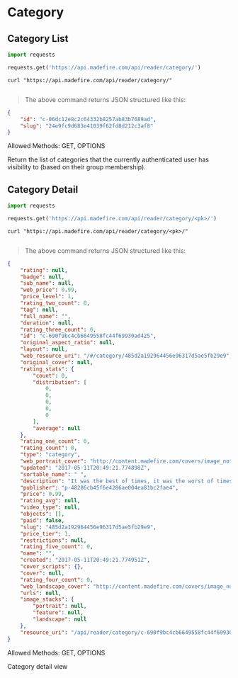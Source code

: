 # Category

## Category List

```python
import requests

requests.get('https://api.madefire.com/api/reader/category/')
```

```shell
curl "https://api.madefire.com/api/reader/category/"
```

```javascript
```

> The above command returns JSON structured like this:

```json
{
    "id": "c-06dc12e8c2c64332b8257ab83b7689ad",
    "slug": "24e9fc9d683e41039f62fd8d212c3af8"
}
```

Allowed Methods: GET, OPTIONS

Return the list of categories that the currently authenticated
user has visibility to (based on their group membership).
## Category Detail

```python
import requests

requests.get('https://api.madefire.com/api/reader/category/<pk>/')
```

```shell
curl "https://api.madefire.com/api/reader/category/<pk>/"
```

```javascript
```

> The above command returns JSON structured like this:

```json
{
    "rating": null,
    "badge": null,
    "sub_name": null,
    "web_price": 0.99,
    "price_level": 1,
    "rating_two_count": 0,
    "tag": null,
    "full_name": "",
    "duration": null,
    "rating_three_count": 0,
    "id": "c-690f9bc4cb6649558fc44f69930ad425",
    "original_aspect_ratio": null,
    "layout": null,
    "web_resource_uri": "/#/category/485d2a192964456e96317d5ae5fb29e9",
    "original_cover": null,
    "rating_stats": {
        "count": 0,
        "distribution": [
            0,
            0,
            0,
            0,
            0
        ],
        "average": null
    },
    "rating_one_count": 0,
    "rating_count": 0,
    "type": "category",
    "web_portrait_cover": "http://content.madefire.com/covers/image_not_found-180x240.jpg",
    "updated": "2017-05-11T20:49:21.774898Z",
    "sortable_name": " ",
    "description": "It was the best of times, it was the worst of times...",
    "publisher": "p-48286cb45f6e4286ae004ea81bc2fae4",
    "price": 0.99,
    "rating_avg": null,
    "video_type": null,
    "objects": [],
    "paid": false,
    "slug": "485d2a192964456e96317d5ae5fb29e9",
    "price_tier": 1,
    "restrictions": null,
    "rating_five_count": 0,
    "name": "",
    "created": "2017-05-11T20:49:21.774951Z",
    "cover_scripts": {},
    "cover": null,
    "rating_four_count": 0,
    "web_landscape_cover": "http://content.madefire.com/covers/image_not_found-180x240.jpg",
    "urls": null,
    "image_stacks": {
        "portrait": null,
        "feature": null,
        "landscape": null
    },
    "resource_uri": "/api/reader/category/c-690f9bc4cb6649558fc44f69930ad425/"
}
```

Allowed Methods: GET, OPTIONS

Category detail view
